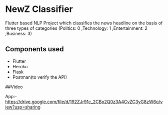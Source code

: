 # NewZ Classifier

Flutter based NLP Project which classifies the news headline on the basis of three types of categories (Politics: 0 ,Technology: 1 ,Entertainment: 2 ,Business: 3)

## Components used

- Flutter
- Heroku
- Flask
- Postman(to verify the API)

##Video

App:- https://drive.google.com/file/d/192ZJr91c_2CBo2Q0z3A4CvZC3yG8zW6o/view?usp=sharing
